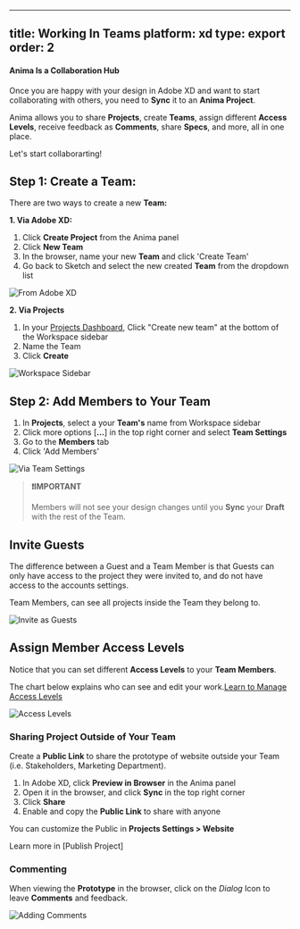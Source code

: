 
---
title: Working In Teams
platform: xd
type: export
order: 2
---
#### Anima Is a Collaboration Hub

Once you are happy with your design in Adobe XD and want to start collaborating with others, you need to **Sync** it to an **Anima Project**.

Anima allows you to share **Projects**, create **Teams**, assign different **Access Levels**, receive feedback as **Comments**, share **Specs**, and more, all in one place.

Let's start collaborarting!
  

## Step 1: Create a Team:

There are two ways to create a new **Team:**

**1. Via Adobe XD:**

1.  Click **Create Project** from the Anima panel
2.  Click **New Team**
3.  In the browser, name your new **Team** and  click 'Create Team'
4.  Go back to Sketch and select the new created **Team** from the dropdown list

![From Adobe XD](https://p46.f4.n0.cdn.getcloudapp.com/items/xQugynP4/new%20team%20xd%402x.png?v=8109498455612278f72d5b88e510a6fb)


**2. Via Projects**

1.  In your [Projects Dashboard](https://projects.animaapp.com), Click "Create new team" at the bottom of the Workspace sidebar
2.  Name the Team
3.  Click **Create**

![Workspace Sidebar](https://p46.f4.n0.cdn.getcloudapp.com/items/2NuBn0gg/New%20Team%20web%20app%402x.png?v=bcecf706756032790a9c7cc7e7999e1b)

## Step 2: Add Members to Your Team

1.  In **Projects**, select a your **Team's** name  from Workspace sidebar
2.  Click more options [**...**] in the top right corner and select **Team Settings**
3.  Go to the **Members** tab
4.  Click 'Add Members'

![Via Team Settings](http://f.cl.ly/items/3z0d1Q2v1F2J1W0P0V3N/New%20Team%20Via%20Settings.png)


>**❗️IMPORTANT** 
>
> Members will not see your design changes until you **Sync** your **Draft** with the rest of the Team.

## Invite Guests

The difference between a Guest and a Team Member is that Guests can only have access to the project they were invited to, and do not have access to the accounts settings.

Team Members, can see all projects inside the Team they belong to.

![Invite as Guests](https://p46.f4.n0.cdn.getcloudapp.com/items/7KuRDb7D/invite%20guests%402x.png?v=0b7c62cec0ec25e6d279069bc9525d6e)



## Assign Member Access Levels

Notice that you can set different **Access Levels** to your **Team Members**.

The chart below explains who can see and edit your work.[Learn to Manage Access Levels](https://docs.animaapp.com/v3/export/manage-access.html)

![Access Levels](http://f.cl.ly/items/0i3O0L1X0e433d0k1p2c/Access%20Levels%20Chart2x.png)


### Sharing Project Outside of Your Team

Create a **Public Link** to share the prototype of website outside your Team (i.e. Stakeholders, Marketing Department).

1. In Adobe XD, click **Preview in Browser** in the Anima panel
2. Open it in the browser, and click **Sync** in the top right corner
4. Click **Share**
3. Enable and copy the **Public Link** to share with anyone


You can customize the Public in **Projects Settings > Website**

Learn more in [Publish Project]


### Commenting

  When viewing the **Prototype** in the browser, click on the _Dialog_ Icon to leave **Comments** and feedback.

![Adding Comments](https://downloads.intercomcdn.com/i/o/97106839/e25a24e000b60816ef40c779/Comment.gif)